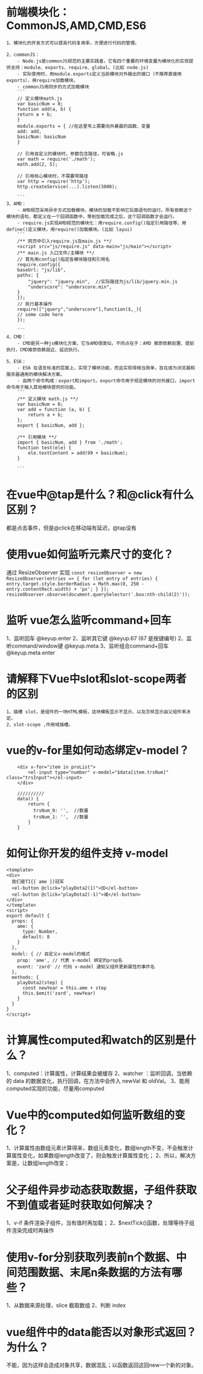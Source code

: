 # 前端模块化：CommonJS,AMD,CMD,ES6 
    1、模块化的开发方式可以提高代码复用率，方便进行代码的管理。

    2、commonJS：
        - Node.js是commonJS规范的主要实践者，它有四个重要的环境变量为模块化的实现提供支持：module、exports、require、global。(比如 node.js)
        - 实际使用时，用module.exports定义当前模块对外输出的接口（不推荐直接用exports），用require加载模块。
        - commonJS用同步的方式加载模块
        ```
        // 定义模块math.js
        var basicNum = 0;
        function add(a, b) {
        return a + b;
        }
        module.exports = { //在这里写上需要向外暴露的函数、变量
        add: add,
        basicNum: basicNum
        }

        // 引用自定义的模块时，参数包含路径，可省略.js
        var math = require('./math');
        math.add(2, 5);

        // 引用核心模块时，不需要带路径
        var http = require('http');
        http.createService(...).listen(3000);

        ```
    3、AMD：
        - AMD规范采用异步方式加载模块，模块的加载不影响它后面语句的运行。所有依赖这个模块的语句，都定义在一个回调函数中，等到加载完成之后，这个回调函数才会运行。
        - require.js实现AMD规范的模块化：用require.config()指定引用路径等，用define()定义模块，用require()加载模块。(比如 layui)
        ```
        /** 网页中引入require.js及main.js **/
        <script src="js/require.js" data-main="js/main"></script>
        /** main.js 入口文件/主模块 **/
        // 首先用config()指定各模块路径和引用名
        require.config({
        baseUrl: "js/lib",
        paths: {
            "jquery": "jquery.min",  //实际路径为js/lib/jquery.min.js
            "underscore": "underscore.min",
        }
        });
        // 执行基本操作
        require(["jquery","underscore"],function($,_){
        // some code here
        });

        ```
    4、CMD：
        - CMD是另一种js模块化方案，它与AMD很类似，不同点在于：AMD 推崇依赖前置、提前执行，CMD推崇依赖就近、延迟执行。

    5、ES6：
        - ES6 在语言标准的层面上，实现了模块功能，而且实现得相当简单，旨在成为浏览器和服务器通用的模块解决方案。
        - 由两个命令构成：export和import。export命令用于规定模块的对外接口，import命令用于输入其他模块提供的功能。
        ```
        /** 定义模块 math.js **/
        var basicNum = 0;
        var add = function (a, b) {
            return a + b;
        };
        export { basicNum, add };

        /** 引用模块 **/
        import { basicNum, add } from './math';
        function test(ele) {
            ele.textContent = add(99 + basicNum);
        }

        ```

# 在vue中@tap是什么？和@click有什么区别？
都是点击事件，但是@click在移动端有延迟，@tap没有 

# 使用vue如何监听元素尺寸的变化？
通过 ResizeObserver 实现
    ```
        const resizeObserver = new ResizeObserver(entries => {
        for (let entry of entries) {
            entry.target.style.borderRadius = Math.max(0, 250 - entry.contentRect.width) + 'px';
        }
        });
        resizeObserver.observe(document.querySelector('.box:nth-child(2)'));
    ```

# 监听 vue怎么监听command+回车
   1、监听回车 @keyup.enter
   2、监听其它键 @keyup.67  (67 是按键编号)
   2、监听command/window键 @keyup.meta 
   3、监听组合command+回车 @keyup.meta.enter


# 请解释下Vue中slot和slot-scope两者的区别
    1、插槽 slot，是组件的一块HTML模板，这块模板显示不显示、以及怎样显示由父组件来决定。
    2、slot-scope ,作用域插槽。

# vue的v-for里如何动态绑定v-model？
```
    <div v-for="item in proList">
        <el-input type="number" v-model="$data[item.trsNum]" class="trsInput"></el-input>
    </div>

    //////////
    data() {
        return {
          trsNum_0: '',  //数量
          trsNum_1: '',  //数量
        }
    }

```

# 如何让你开发的组件支持 v-model
```
<template>
<div>
  我们是TI{{ ame }}冠军
  <el-button @click="playDota2(1)">加</el-button>
  <el-button @click="playDota2(-1)">减</el-button>
</div>
</template>
<script>
export default {
  props: {
    ame: {
      type: Number,
      default: 8
    }
  },
  model: { // 自定义v-model的格式
    prop: 'ame', // 代表 v-model 绑定的prop名
    event: 'zard' // 代码 v-model 通知父组件更新属性的事件名
  },
  methods: {
    playDota2(step) {
      const newYear = this.ame + step
      this.$emit('zard', newYear)
    }
  }
}
</script>

```

# 计算属性computed和watch的区别是什么？
1、computed：计算属性，计算结果会被缓存
2、watcher ：监听回调，当依赖的 data 的数据变化，执行回调，在方法中会传入 newVal 和 oldVal。
3、能用computed实现的功能，尽量用computed

# Vue中的computed如何监听数组的变化？
1、计算属性由数组元素计算得来，数组元素变化，数组length不变，不会触发计算属性变化，如果数组length改变了，则会触发计算属性变化；
2、所以，解决方案是，让数组length改变；

# 父子组件异步动态获取数据，子组件获取不到值或者延时获取如何解决？
1、v-if 条件渲染子组件，当有值时再加载；
2、$nextTick()函数，处理等待子组件渲染完成时再操作

# 使用v-for分别获取列表前n个数据、中间范围数据、末尾n条数据的方法有哪些？
1、从数据来源处理，slice 截取数组
2、判断 index 

# vue组件中的data能否以对象形式返回？为什么？
不能，因为这样会造成对象共享，数据混乱；以函数返回这回new一个新的对象。

